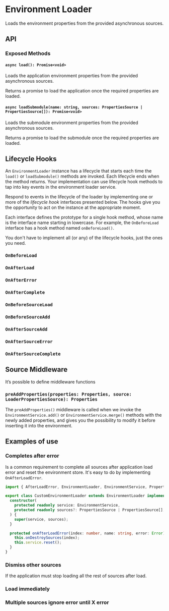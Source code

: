 # Environment Loader

Loads the environment properties from the provided asynchronous sources.

## API

### Exposed Methods

#### `async load(): Promise<void>`

Loads the application environment properties from the provided asynchronous sources.

Returns a promise to load the application once the required properties are loaded.

#### `async loadSubmodule(name: string, sources: PropertiesSource | PropertiesSource[]): Promise<void>`

Loads the submodule environment properties from the provided asynchronous sources.

Returns a promise to load the submodule once the required properties are loaded.

## Lifecycle Hooks

An `EnvironmentLoader` instance has a lifecycle that starts each time the `load()` or `loadSubmodule()` methods are invoked. Each lifecycle ends when the method returns. Your implementation can use lifecycle hook methods to tap into key events in the environment loader service.

Respond to events in the lifecycle of the loader by implementing one or more of the _lifecycle hook_ interfaces presented below. The hooks give you the opportunity to act on the instance at the appropriate moment.

Each interface defines the prototype for a single hook method, whose name is the interface name starting in lowercase. For example, the `OnBeforeLoad` interface has a hook method named `onBeforeLoad()`.

You don't have to implement all (or any) of the lifecycle hooks, just the ones you need.

### `OnBeforeLoad`

### `OnAfterLoad`

### `OnAfterError`

### `OnAfterComplete`

### `OnBeforeSourceLoad`

### `OnBeforeSourceAdd`

### `OnAfterSourceAdd`

### `OnAfterSourceError`

### `OnAfterSourceComplete`

## Source Middleware

It’s possible to define middleware functions

### `preAddProperties(properties: Properties, source: LoaderPropertiesSource): Properties`

The `preAddProperties()` middleware is called when we invoke the `EnvironmentService.add()` or `EnvironmentService.merge()` methods with the newly added properties, and gives you the possibility to modify it before inserting it into the environment.

## Examples of use

### Completes after error

Is a common requirement to complete all sources after application load error and reset the environment store.
It's easy to do by implementing `OnAfterLoadError`.

```ts
import { AfterLoadError, EnvironmentLoader, EnvironmentService, PropertiesSource } from '@kaikokeke/environment';

export class CustomEnvironmentLoader extends EnvironmentLoader implements OnAfterLoadError {
  constructor(
    protected readonly service: EnvironmentService,
    protected readonly sources?: PropertiesSource | PropertiesSource[],
  ) {
    super(service, sources);
  }

  protected onAfterLoadError(index: number, name: string, error: Error): void {
    this.onDestroySources(index);
    this.service.reset();
  }
}
```

### Dismiss other sources

If the application must stop loading all the rest of sources after load.

### Load immediately

### Multiple sources ignore error until X error
